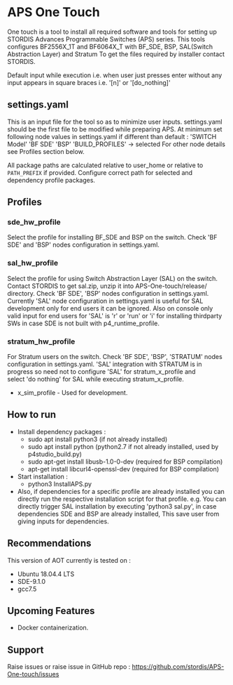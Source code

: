 # APS One Touch

One touch is a tool to install all required software and tools for setting up STORDIS Advances Programmable Switches (APS) series.
This tools configures BF2556X_1T and BF6064X_T with BF_SDE, BSP, SAL(Switch Abstraction Layer) and Stratum
To get the files required by installer contact STORDIS.

Default input while execution i.e. when user just presses enter without any input appears in square braces i.e. '[n]' or '[do_nothing]'

## settings.yaml

This is an input file for the tool so as to minimize user inputs. settings.yaml should be the first file to be modified while preparing APS.
At minimum set following node values in settings.yaml if different than default :
'SWITCH Model'
'BF SDE'
'BSP'
'BUILD_PROFILES' -> selected
For other node details see Profiles section below.

All package paths are calculated relative to user_home or relative to `PATH_PREFIX` if provided.
Configure correct path for selected and dependency profile packages.

## Profiles

### sde_hw_profile
   Select the profile for installing BF_SDE and BSP on the switch. Check 'BF SDE' and 'BSP' nodes configuration in settings.yaml.
   
### sal_hw_profile
   Select the profile for using Switch Abstraction Layer (SAL) on the switch.
   Contact STORDIS to get sal.zip, unzip it into APS-One-touch/release/ directory.
   Check 'BF SDE', 'BSP' nodes configuration in settings.yaml.
   Currently 'SAL' node configuration in settings.yaml is useful for SAL development only for end users it can be ignored. Also on console only valid input for end users for 'SAL' is 'r' or 'run' or 'i' for installing thirdparty SWs in case SDE is not built with p4_runtime_profile.
   
### stratum_hw_profile
   For Stratum users on the switch.
   Check 'BF SDE', 'BSP', 'STRATUM' nodes configuration in settings.yaml. 'SAL' integration with STRATUM is in progress so need not to configure 'SAL' for stratum_x_profile and  
   select 'do nothing' for SAL while executing stratum_x_profile. 
   - x_sim_profile - Used for development.

## How to run

- Install dependency packages :
  - sudo apt install python3 (if not already installed)
  - sudo apt install python (python2.7 if not already installed, used by p4studio_build.py)
  - sudo apt-get install libusb-1.0-0-dev (required for BSP compilation)
  - apt-get install libcurl4-openssl-dev (required for BSP compilation)
- Start installation :
  - python3 InstallAPS.py
- Also, if dependencies for a specific profile are already installed you can directly run the
 respective installation script for that profile.
 e.g. You can directly trigger SAL installation by executing 'python3 sal.py', in case dependencies SDE and BSP are already installed, This save user from giving inputs for dependencies.


## Recommendations
This version of AOT currently is tested on :
* Ubuntu 18.04.4 LTS
* SDE-9.1.0
* gcc7.5

## Upcoming Features

- Docker containerization.

## Support

Raise issues or raise issue in GitHub repo : <https://github.com/stordis/APS-One-touch/issues>
